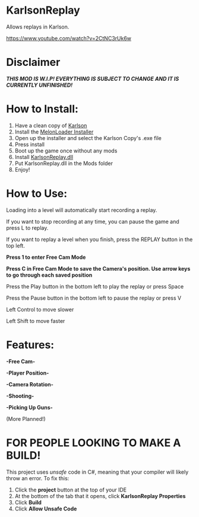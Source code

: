 # KarlsonReplay
Allows replays in Karlson.

https://www.youtube.com/watch?v=2CtNC3rUk6w

# Disclaimer
_**THIS MOD IS W.I.P! EVERYTHING IS SUBJECT TO CHANGE AND IT IS CURRENTLY UNFINISHED!**_

# How to Install:

1. Have a clean copy of [Karlson](https://danidev.itch.io/karlson)
2. Install the [MelonLoader Installer](https://github.com/HerpDerpinstine/MelonLoader/releases/latest/download/MelonLoader.Installer.exe) 
3. Open up the installer and select the Karlson Copy's .exe file
4. Press install
5. Boot up the game once without any mods
6. Install [KarlsonReplay.dll](https://github.com/nonagonn/KarlsonReplay/releases)
7. Put KarlsonReplay.dll in the Mods folder
8. Enjoy!

# How to Use:

Loading into a level will automatically start recording a replay. 

If you want to stop recording at any time, you can pause the game and press L to replay.

If you want to replay a level when you finish, press the REPLAY button in the top left.

**Press 1 to enter Free Cam Mode**

**Press C in Free Cam Mode to save the Camera's position. Use arrow keys to go through each saved position**

Press the Play button in the bottom left to play the replay or press Space

Press the Pause button in the bottom left to pause the replay or press V

Left Control to move slower

Left Shift to move faster


# Features:
**-Free Cam-**

**-Player Position-**

**-Camera Rotation-**

**-Shooting-**

**-Picking Up Guns-**

(More Planned!)

# FOR PEOPLE LOOKING TO MAKE A BUILD!
This project uses *unsafe* code in C#, meaning that your compiler will likely throw an error.
To fix this:

1. Click the **project** button at the top of your IDE
2. At the bottom of the tab that it opens, click **KarlsonReplay Properties**
3. Click **Build**
4. Click **Allow Unsafe Code**
